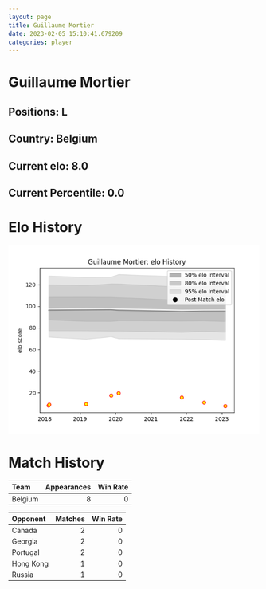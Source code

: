 ```yaml
---  
layout: page  
title: Guillaume Mortier  
date: 2023-02-05 15:10:41.679209  
categories: player  
---
```

# Guillaume Mortier

## Positions: L

## Country: Belgium

## Current elo: 8.0

## Current Percentile: 0.0

# Elo History


![elo history](history_GuillaumeMortier.png)
# Match History


| Team    |   Appearances |   Win Rate |
|:--------|--------------:|-----------:|
| Belgium |             8 |          0 |

| Opponent   |   Matches |   Win Rate |
|:-----------|----------:|-----------:|
| Canada     |         2 |          0 |
| Georgia    |         2 |          0 |
| Portugal   |         2 |          0 |
| Hong Kong  |         1 |          0 |
| Russia     |         1 |          0 |
